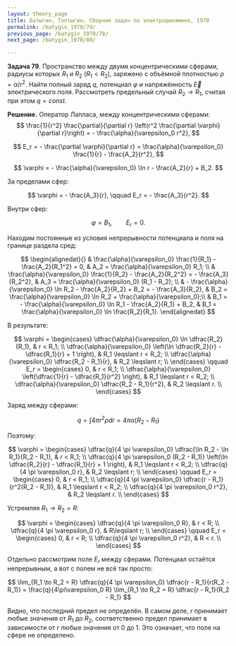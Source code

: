 ```yaml
---
layout: theory_page
title: Батыгин, Топтыгин, Сборник задач по электродинамике, 1970
permalink: /batygin_1970/79/
previous_page: /batygin_1970/78/
next_page: /batygin_1970/80/

---
```


**Задача 79**. Пространство между двумя концентрическими сферами, радиусы которых $R_1$ и $R_2$ ($R_1 < R_2$), заряжено с объёмной плотностью $\rho = \alpha/r^2$. Найти полный заряд $q$, потенциал $\varphi$ и напряжённость $\vec{E}$ электрического поля. Рассмотреть предельный случай $R_2 \to R_1$, считая при этом $q = const$.

**Решение.** Оператор Лапласа, между концентрическими сферами:
$$
\frac{1}{r^2} \frac{\partial}{\partial r} \left(r^2 \frac{\partial \varphi}{\partial r}\right) = - \frac{\alpha}{\varepsilon_0 r^2},
$$

$$
E_r = - \frac{\partial \varphi}{\partial r} = \frac{\alpha}{\varepsilon_0} \frac{1}{r} - \frac{A_2}{r^2},
$$

$$
\varphi = - \frac{\alpha}{\varepsilon_0} \ln r - \frac{A_2}{r} + B_2.
$$

За пределами сфер:

$$
\varphi = - \frac{A_3}{r},  \qquad E_r = - \frac{A_3}{r^2}.
$$

Внутри сфер:

$$
\varphi = B_1, \qquad E_r = 0.
$$

Находим постоянные из условия непрерывности потенциала и поля на границе раздела сред:

$$
\begin{alignedat}{}
& \frac{\alpha}{\varepsilon_0} \frac{1}{R_1} - \frac{A_2}{R_1^2} = 0, & A_2 = \frac{\alpha}{\varepsilon_0} R_1; \\
& \frac{\alpha}{\varepsilon_0} \frac{1}{R_2} - \frac{A_2}{R_2^2} = - \frac{A_3}{R_2^2}, & A_3 = \frac{\alpha}{\varepsilon_0} (R_1 - R_2); \\
& - \frac{\alpha}{\varepsilon_0} \ln R_2 - \frac{A_2}{R_2} + B_2 = - \frac{A_3}{R_2}, & B_2 = \frac{\alpha}{\varepsilon_0} \ln R_2 + \frac{\alpha}{\varepsilon_0};\\
& B_1 = - \frac{\alpha}{\varepsilon_0} \ln R_1 - \frac{A_2}{R_1} + B_2, & B_1 = \frac{\alpha}{\varepsilon_0} \ln \frac{R_2}{R_1}.
\end{alignedat}
$$

В результате:

$$
\varphi = 
\begin{cases}
\dfrac{\alpha}{\varepsilon_0} \ln \dfrac{R_2}{R_1}, & r < R_1; \\
\dfrac{\alpha}{\varepsilon_0} \left(\ln \dfrac{R_2}{r} - \dfrac{R_1}{r} + 1 \right), & R_1 \leqslant r < R_2; \\
\dfrac{\alpha}{\varepsilon_0} \dfrac{R_2 - R_1}{r}, & R_2 \leqslant  r; \\
\end{cases} \qquad
E_r =
\begin{cases}
0, & r < R_1; \\
\dfrac{\alpha}{\varepsilon_0} \left(\dfrac{1}{r} - \dfrac{R_1}{r^2} \right), & R_1 \leqslant r < R_2; \\
\dfrac{\alpha}{\varepsilon_0} \dfrac{R_2 - R_1}{r^2}, & R_2 \leqslant  r. \\
\end{cases}
$$

Заряд между сферами:

$$
q = \int 4\pi r^2 \rho dr = 4\pi \alpha (R_2 - R_1)
$$

Поэтому:

$$
\varphi = 
\begin{cases}
\dfrac{q}{4 \pi \varepsilon_0} \dfrac{\ln R_2 - \ln R_1}{R_2 - R_1}, & r < R_1; \\
\dfrac{q}{4 \pi \varepsilon_0 (R_2 - R_1)} \left(\ln \dfrac{R_2}{r} - \dfrac{R_1}{r} + 1 \right), & R_1 \leqslant r < R_2; \\
\dfrac{q}{4 \pi \varepsilon_0 r}, & R_2 \leqslant  r; \\
\end{cases} \qquad
E_r =
\begin{cases}
0, & r < R_1; \\
\dfrac{q}{4 \pi \varepsilon_0} \dfrac{r - R_1}{r^2(R_2 - R_1)}, & R_1 \leqslant r < R_2; \\
\dfrac{q}{4 \pi \varepsilon_0 r^2}, & R_2 \leqslant  r. \\
\end{cases}
$$

Устремляя $R_1 \to R_2 = R$:

$$
\varphi = 
\begin{cases}
\dfrac{q}{4 \pi \varepsilon_0 R}, & r < R; \\
\dfrac{q}{4 \pi \varepsilon_0 r}, & R\leqslant  r; \\
\end{cases} \qquad
E_r =
\begin{cases}
0, & r < R; \\
\dfrac{q}{4 \pi \varepsilon_0 r^2}, & R <  r. \\
\end{cases}
$$

Отдельно рассмотрим поле $E_r$ между сферами. Потенциал остаётся непрерывным, а вот с полем не всё так просто:

$$
\lim_{R_1 \to R_2 = R} \dfrac{q}{4 \pi \varepsilon_0} \dfrac{r - R_1}{r(R_2 - R_1)} = \frac{q}{4\pi\varepsilon_0 R} \lim_{R_1 \to R_2 = R} \dfrac{r - R_1}{R_2 - R_1}
$$

Видно, что последний предел не определён. В самом деле, $r$ принимает любые значения от $R_1$ до $R_2$, соответственно предел принимает в зависимости от $r$ любые значения от 0 до 1. Это означает, что поле на сфере не определено.